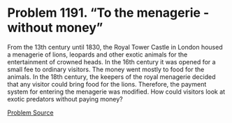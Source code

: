 # Problem 1191. “To the menagerie - without money”

From the 13th century until 1830, the Royal Tower Castle in London housed a menagerie of lions, leopards and other exotic animals for the entertainment of crowned heads. In the 16th century it was opened for a small fee to ordinary visitors. The money went mostly to food for the animals. In the 18th century, the keepers of the royal menagerie decided that any visitor could bring food for the lions. Therefore, the payment system for entering the menagerie was modified. How could visitors look at exotic predators without paying money?

[Problem Source](https://www.trizland.ru/tasks/5642/)